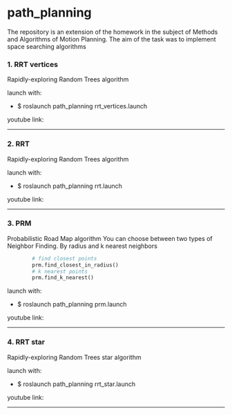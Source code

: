 # path_planning

The repository is an extension of the homework in the subject of Methods and Algorithms of Motion Planning. 
The aim of the task was to implement space searching algorithms

### 1. RRT vertices
Rapidly-exploring Random Trees algorithm

launch with:
- $ roslaunch path_planning rrt_vertices.launch

youtube link:
- ----------

### 2. RRT
Rapidly-exploring Random Trees algorithm

launch with:
-  $ roslaunch path_planning rrt.launch

youtube link:
- -----------

### 3. PRM
Probabilistic Road Map algorithm
You can choose between two types of Neighbor Finding. By radius and k nearest neighbors
```python
        # find closest points
        prm.find_closest_in_radius()
        # k nearest points
        prm.find_k_nearest()
```
launch with:
- $ roslaunch path_planning prm.launch

youtube link:
- -----------

### 4. RRT star
Rapidly-exploring Random Trees star algorithm

launch with:
- $ roslaunch path_planning rrt_star.launch

youtube link:
- -----------


